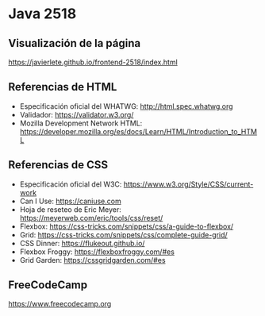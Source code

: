# Java 2518

## Visualización de la página

https://javierlete.github.io/frontend-2518/index.html

## Referencias de HTML

* Especificación oficial del WHATWG: http://html.spec.whatwg.org
* Validador: https://validator.w3.org/
* Mozilla Development Network HTML: https://developer.mozilla.org/es/docs/Learn/HTML/Introduction_to_HTML

## Referencias de CSS

* Especificación oficial del W3C: https://www.w3.org/Style/CSS/current-work
* Can I Use:  https://caniuse.com
* Hoja de reseteo de Eric Meyer: https://meyerweb.com/eric/tools/css/reset/
* Flexbox: https://css-tricks.com/snippets/css/a-guide-to-flexbox/
* Grid: https://css-tricks.com/snippets/css/complete-guide-grid/
* CSS Dinner: https://flukeout.github.io/
* Flexbox Froggy: https://flexboxfroggy.com/#es
* Grid Garden: https://cssgridgarden.com/#es

## FreeCodeCamp

https://www.freecodecamp.org
